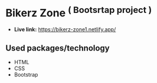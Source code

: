 # Bikerz Zone <sup>( Bootsrtap project )</sup>
* **Live link:** https://bikerz-zone1.netlify.app/
## Used packages/technology
* HTML
* CSS
* Bootstrap
